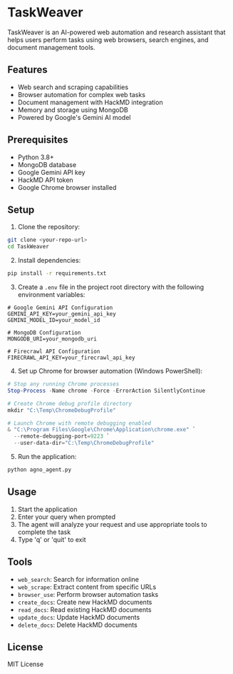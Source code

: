 # TaskWeaver

TaskWeaver is an AI-powered web automation and research assistant that helps users perform tasks using web browsers, search engines, and document management tools.

## Features

- Web search and scraping capabilities
- Browser automation for complex web tasks
- Document management with HackMD integration
- Memory and storage using MongoDB
- Powered by Google's Gemini AI model

## Prerequisites

- Python 3.8+
- MongoDB database
- Google Gemini API key
- HackMD API token
- Google Chrome browser installed

## Setup

1. Clone the repository:
```bash
git clone <your-repo-url>
cd TaskWeaver
```

2. Install dependencies:
```bash
pip install -r requirements.txt
```

3. Create a `.env` file in the project root directory with the following environment variables:
```env
# Google Gemini API Configuration
GEMINI_API_KEY=your_gemini_api_key
GEMINI_MODEL_ID=your_model_id

# MongoDB Configuration
MONGODB_URI=your_mongodb_uri

# Firecrawl API Configuration
FIRECRAWL_API_KEY=your_firecrawl_api_key
```

4. Set up Chrome for browser automation (Windows PowerShell):
```powershell
# Stop any running Chrome processes
Stop-Process -Name chrome -Force -ErrorAction SilentlyContinue

# Create Chrome debug profile directory
mkdir "C:\Temp\ChromeDebugProfile"

# Launch Chrome with remote debugging enabled
& "C:\Program Files\Google\Chrome\Application\chrome.exe" `
  --remote-debugging-port=9223 `
  --user-data-dir="C:\Temp\ChromeDebugProfile"
```

5. Run the application:
```bash
python agno_agent.py
```

## Usage

1. Start the application
2. Enter your query when prompted
3. The agent will analyze your request and use appropriate tools to complete the task
4. Type 'q' or 'quit' to exit

## Tools

- `web_search`: Search for information online
- `web_scrape`: Extract content from specific URLs
- `browser_use`: Perform browser automation tasks
- `create_docs`: Create new HackMD documents
- `read_docs`: Read existing HackMD documents
- `update_docs`: Update HackMD documents
- `delete_docs`: Delete HackMD documents

## License

MIT License 